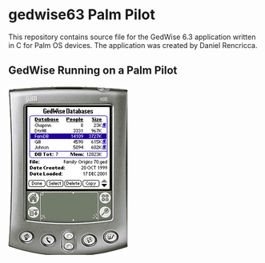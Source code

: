 # gedwise63 Palm Pilot
This repository contains source file for the GedWise 6.3 application written in C for Palm OS devices. The application was created by Daniel Rencricca.

## GedWise Running on a Palm Pilot

![GedWise on Palm Pilot 01](images/scrn-shots.gif)
